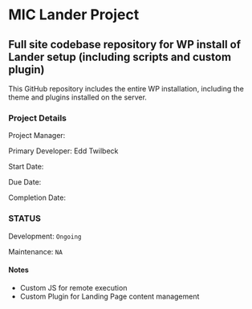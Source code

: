 MIC Lander Project
======

Full site codebase repository for WP install of Lander setup (including scripts and custom plugin)
------

This GitHub repository includes the entire WP installation, including the theme and plugins installed on the server.

### Project Details
Project Manager:

Primary Developer: Edd Twilbeck

Start Date:

Due Date:

Completion Date:

### STATUS

Development: `Ongoing`

Maintenance: `NA`

#### Notes
* Custom JS for remote execution
* Custom Plugin for Landing Page content management